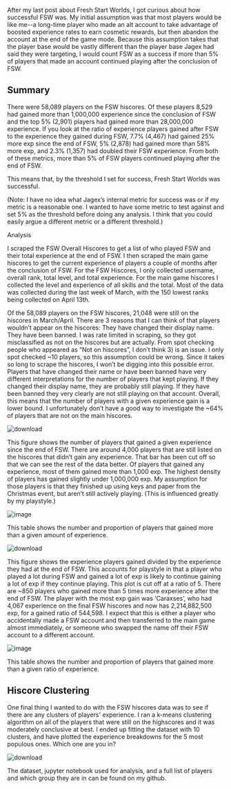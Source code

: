 After my last post about Fresh Start Worlds, I got curious about how successful FSW was. My initial assumption was that most players would be like me--a long-time player who made an alt account to take advantage of boosted experience rates to earn cosmetic rewards, but then abandon the account at the end of the game mode. Because this assumption takes that the player base would be vastly different than the player base Jagex had said they were targeting, I would count FSW as a success if more than 5% of players that made an account continued playing after the conclusion of FSW.

## Summary

There were 58,089 players on the FSW hiscores. Of these players 8,529 had gained more than 1,000,000 experience since the conclusion of FSW and the top 5% (2,901) players had gained more than 28,000,000 experience. If you look at the ratio of experience players gained after FSW to the experience they gained during FSW, 7.7% (4,467) had gained 25% more exp since the end of FSW, 5% (2,878) had gained more than 58% more exp, and 2.3% (1,357) had doubled their FSW experience. From both of these metrics, more than 5% of FSW players continued playing after the end of FSW. 

This means that, by the threshold I set for success, Fresh Start Worlds was successful. 

(Note: I have no idea what Jagex’s internal metric for success was or if my metric is a reasonable one. I wanted to have some metric to test against and set 5% as the threshold before doing any analysis. I think that you could easily argue a different metric or a different threshold.)

Analysis

I scraped the FSW Overall Hiscores to get a list of who played FSW and their total experience at the end of FSW. I then scraped the main game hiscores to get the current experience of players a couple of months after the conclusion of FSW. For the FSW Hiscores, I only collected username, overall rank, total level, and total experience. For the main game hiscores I collected the level and experience of all skills and the total. Most of the data was collected during the last week of March, with the 150 lowest ranks being collected on April 13th. 

Of the 58,089 players on the FSW hiscores, 21,048 were still on the hiscores in March/April. There are 3 reasons that I can think of that players wouldn’t appear on the hiscores:
They have changed their display name.
They have been banned.
I was rate limited in scraping, so they got misclassified as not on the hiscores but are actually.
From spot checking people who appeared as “Not on hiscores”, I don’t think 3) is an issue. I only spot checked ~10 players, so this assumption could be wrong. Since it takes so long to scrape the hiscores, I won’t be digging into this possible error. Players that have changed their name or have been banned have very different interpretations for the number of players that kept playing. If they changed their display name, they are probably still playing. If they have been banned they very clearly are not still playing on that account. Overall, this means that the number of players with a given experience gain is a lower bound. I unfortunately don’t have a good way to investigate the ~64% of players that are not on the main hiscores. 

![download](https://user-images.githubusercontent.com/47310990/232633264-b735a1fe-28f2-42a3-aac2-735b243e4daa.png)

This figure shows the number of players that gained a given experience since the end of FSW. There are around 4,000 players that are still listed on the hiscores that didn’t gain any experience. That bar has been cut off so that we can see the rest of the data better. Of players that gained any experience, most of them gained more than 1,000 exp. The highest density of players has gained slightly under 1,000,000 exp. My assumption for those players is that they finished up using keys and paper from the Christmas event, but aren’t still actively playing. (This is influenced greatly by my playstyle.)

![image](https://user-images.githubusercontent.com/47310990/232633510-cf649b34-463a-428d-b4e6-fd6ae83a179b.png)

This table shows the number and proportion of players that gained more than a given amount of experience.

![download](https://user-images.githubusercontent.com/47310990/232633302-9164ef3f-ced2-47ad-8fe1-f070a334daa8.png)

This figure shows the experience players gained divided by the experience they had at the end of FSW. This accounts for playstyle in that a player who played a lot during FSW and gained a lot of exp is likely to continue gaining a lot of exp if they continue playing. This plot is cut off at a ratio of 5. There are ~850 players who gained more than 5 times more experience after the end of FSW. The player with the most exp gain was ‘Caraxses’, who had 4,067 experience on the final FSW hiscores and now has 2,214,882,500 exp, for a gained ratio of 544,598. I expect that this is either a player who accidentally made a FSW account and then transferred to the main game almost immediately, or someone who swapped the name off their FSW account to a different account.

![image](https://user-images.githubusercontent.com/47310990/232633400-fff6bca0-7fbd-408e-ba45-cdc20b03600d.png)

This table shows the number and proportion of players that gained more than a given ratio of experience.

## Hiscore Clustering

One final thing I wanted to do with the FSW hiscores data was to see if there are any clusters of players' experience. I ran a k-means clustering algorithm on all of the players that were still on the highscores and it was moderately conclusive at best. I ended up fitting the dataset with 10 clusters, and have plotted the experience breakdowns for the 5 most populous ones. Which one are you in? 

![download](https://user-images.githubusercontent.com/47310990/232633328-025c1ac6-9d12-4aac-8f11-fb31eaa4cc66.png)

The dataset, jupyter notebook used for analysis, and a full list of players and which group they are in can be found on my github. 
